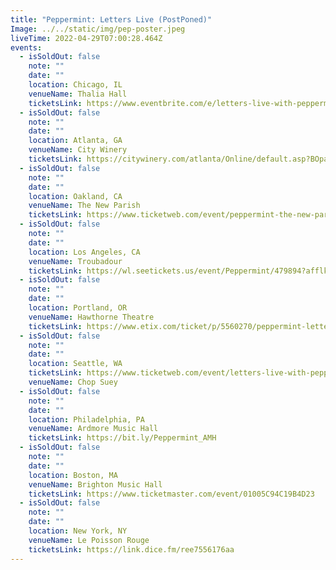 ```yaml
---
title: "Peppermint: Letters Live (PostPoned)"
Image: ../../static/img/pep-poster.jpeg
liveTime: 2022-04-29T07:00:28.464Z
events:
  - isSoldOut: false
    note: ""
    date: ""
    location: Chicago, IL
    venueName: Thalia Hall
    ticketsLink: https://www.eventbrite.com/e/letters-live-with-peppermint-tickets-324138295367
  - isSoldOut: false
    note: ""
    date: ""
    location: Atlanta, GA
    venueName: City Winery
    ticketsLink: https://citywinery.com/atlanta/Online/default.asp?BOparam::WScontent::loadArticle::permalink=ATL-peppermint-7-4-22&BOparam::WScontent::loadArticle::context_id=
  - isSoldOut: false
    note: ""
    date: ""
    location: Oakland, CA
    venueName: The New Parish
    ticketsLink: https://www.ticketweb.com/event/peppermint-the-new-parish-tickets/12067335?pl=newparish
  - isSoldOut: false
    note: ""
    date: ""
    location: Los Angeles, CA
    venueName: Troubadour
    ticketsLink: https://wl.seetickets.us/event/Peppermint/479894?afflky=TheTroubadour
  - isSoldOut: false
    note: ""
    date: ""
    location: Portland, OR
    venueName: Hawthorne Theatre
    ticketsLink: https://www.etix.com/ticket/p/5560270/peppermint-letters-live-portland-hawthorne-theatre
  - isSoldOut: false
    note: ""
    date: ""
    location: Seattle, WA
    ticketsLink: https://www.ticketweb.com/event/letters-live-with-peppermint-at-chop-suey-tickets/12076155
    venueName: Chop Suey
  - isSoldOut: false
    note: ""
    date: ""
    location: Philadelphia, PA
    venueName: Ardmore Music Hall
    ticketsLink: https://bit.ly/Peppermint_AMH
  - isSoldOut: false
    note: ""
    date: ""
    location: Boston, MA
    venueName: Brighton Music Hall
    ticketsLink: https://www.ticketmaster.com/event/01005C94C19B4D23
  - isSoldOut: false
    note: ""
    date: ""
    location: New York, NY
    venueName: Le Poisson Rouge
    ticketsLink: https://link.dice.fm/ree7556176aa
---
```


